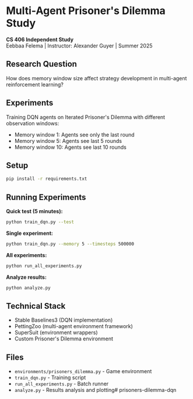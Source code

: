 # Multi-Agent Prisoner's Dilemma Study

**CS 406 Independent Study**  
Eebbaa Felema | Instructor: Alexander Guyer | Summer 2025

## Research Question

How does memory window size affect strategy development in multi-agent reinforcement learning?

## Experiments

Training DQN agents on Iterated Prisoner's Dilemma with different observation windows:
- Memory window 1: Agents see only the last round
- Memory window 5: Agents see last 5 rounds  
- Memory window 10: Agents see last 10 rounds

## Setup

```bash
pip install -r requirements.txt
```

## Running Experiments

**Quick test (5 minutes):**
```bash
python train_dqn.py --test
```

**Single experiment:**
```bash
python train_dqn.py --memory 5 --timesteps 500000
```

**All experiments:**
```bash
python run_all_experiments.py
```

**Analyze results:**
```bash
python analyze.py
```

## Technical Stack

- Stable Baselines3 (DQN implementation)
- PettingZoo (multi-agent environment framework)
- SuperSuit (environment wrappers)
- Custom Prisoner's Dilemma environment

## Files

- `environments/prisoners_dilemma.py` - Game environment
- `train_dqn.py` - Training script
- `run_all_experiments.py` - Batch runner
- `analyze.py` - Results analysis and plotting# prisoners-dilemma-dqn
